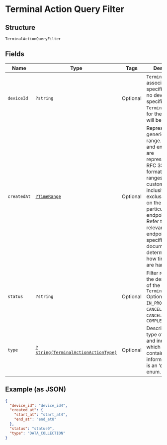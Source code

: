 
# Terminal Action Query Filter

## Structure

`TerminalActionQueryFilter`

## Fields

| Name | Type | Tags | Description | Getter | Setter |
|  --- | --- | --- | --- | --- | --- |
| `deviceId` | `?string` | Optional | `TerminalAction`s associated with a specific device. If no device is specified then all<br>`TerminalAction`s for the merchant will be displayed. | getDeviceId(): ?string | setDeviceId(?string deviceId): void |
| `createdAt` | [`?TimeRange`](../../doc/models/time-range.md) | Optional | Represents a generic time range. The start and end values are<br>represented in RFC 3339 format. Time ranges are customized to be<br>inclusive or exclusive based on the needs of a particular endpoint.<br>Refer to the relevant endpoint-specific documentation to determine<br>how time ranges are handled. | getCreatedAt(): ?TimeRange | setCreatedAt(?TimeRange createdAt): void |
| `status` | `?string` | Optional | Filter results with the desired status of the `TerminalAction`<br>Options: `PENDING`, `IN_PROGRESS`, `CANCEL_REQUESTED`, `CANCELED`, `COMPLETED` | getStatus(): ?string | setStatus(?string status): void |
| `type` | [`?string(TerminalActionActionType)`](../../doc/models/terminal-action-action-type.md) | Optional | Describes the type of this unit and indicates which field contains the unit information. This is an ‘open’ enum. | getType(): ?string | setType(?string type): void |

## Example (as JSON)

```json
{
  "device_id": "device_id4",
  "created_at": {
    "start_at": "start_at4",
    "end_at": "end_at8"
  },
  "status": "status0",
  "type": "DATA_COLLECTION"
}
```

